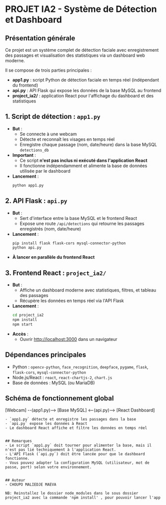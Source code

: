 # PROJET IA2 - Système de Détection et Dashboard

## Présentation générale
Ce projet est un système complet de détection faciale avec enregistrement des passages et visualisation des statistiques via un dashboard web moderne.

Il se compose de trois parties principales :
- **app1.py** : script Python de détection faciale en temps réel (indépendant du frontend)
- **api.py** : API Flask qui expose les données de la base MySQL au frontend
- **project_ia2/** : application React pour l'affichage du dashboard et des statistiques


## 1. Script de détection : `app1.py`
- **But** :
  - Se connecte à une webcam
  - Détecte et reconnaît les visages en temps réel
  - Enregistre chaque passage (nom, date/heure) dans la base MySQL `detections_db`
- **Important** :
  - Ce script **n'est pas inclus ni exécuté dans l'application React**
  - Il fonctionne indépendamment et alimente la base de données utilisée par le dashboard
- **Lancement** :
  ```bash
  python app1.py
  ```


## 2. API Flask : `api.py`
- **But** :
  - Sert d'interface entre la base MySQL et le frontend React
  - Expose une route `/api/detections` qui retourne les passages enregistrés (nom, date/heure)
- **Lancement** :
  ```bash
  pip install flask flask-cors mysql-connector-python
  python api.py
  ```
- **À lancer en parallèle du frontend React**


## 3. Frontend React : `project_ia2/`
- **But** :
  - Affiche un dashboard moderne avec statistiques, filtres, et tableau des passages
  - Récupère les données en temps réel via l'API Flask
- **Lancement** :
  ```bash
  cd project_ia2
  npm install
  npm start
  ```
- **Accès** :
  - Ouvrir [http://localhost:3000](http://localhost:3000) dans un navigateur


## Dépendances principales
- Python : `opencv-python`, `face_recognition`, `deepface`, `pygame`, `flask`, `flask-cors`, `mysql-connector-python`
- Node.js/React : `react`, `react-chartjs-2`, `chart.js`
- Base de données : MySQL (ou MariaDB)


## Schéma de fonctionnement global

[Webcam] --(app1.py)--> [Base MySQL] <--(api.py)--> [React Dashboard]
```
- `app1.py` détecte et enregistre les passages dans la base
- `api.py` expose les données à React
- Le dashboard React affiche et filtre les données en temps réel


## Remarques
- Le script `app1.py` doit tourner pour alimenter la base, mais il n'est pas lié techniquement à l'application React.
- L'API Flask (`api.py`) doit être lancée pour que le dashboard fonctionne.
- Vous pouvez adapter la configuration MySQL (utilisateur, mot de passe, port) selon votre environnement.


## Auteur
- CHOUPO MALIEDJE MAEVA

NB: Reinstallez le dossier node_modules dans le sous dossier project_ia2 avec la commande 'npm install' , pour pouvoir lancer l'app
